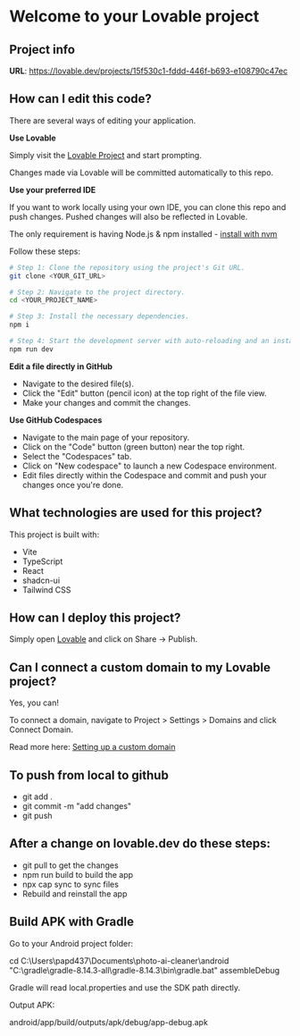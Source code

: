 # Welcome to your Lovable project

## Project info

**URL**: https://lovable.dev/projects/15f530c1-fddd-446f-b693-e108790c47ec

## How can I edit this code?

There are several ways of editing your application.

**Use Lovable**

Simply visit the [Lovable Project](https://lovable.dev/projects/15f530c1-fddd-446f-b693-e108790c47ec) and start prompting.

Changes made via Lovable will be committed automatically to this repo.

**Use your preferred IDE**

If you want to work locally using your own IDE, you can clone this repo and push changes. Pushed changes will also be reflected in Lovable.

The only requirement is having Node.js & npm installed - [install with nvm](https://github.com/nvm-sh/nvm#installing-and-updating)

Follow these steps:

```sh
# Step 1: Clone the repository using the project's Git URL.
git clone <YOUR_GIT_URL>

# Step 2: Navigate to the project directory.
cd <YOUR_PROJECT_NAME>

# Step 3: Install the necessary dependencies.
npm i

# Step 4: Start the development server with auto-reloading and an instant preview.
npm run dev
```

**Edit a file directly in GitHub**

- Navigate to the desired file(s).
- Click the "Edit" button (pencil icon) at the top right of the file view.
- Make your changes and commit the changes.

**Use GitHub Codespaces**

- Navigate to the main page of your repository.
- Click on the "Code" button (green button) near the top right.
- Select the "Codespaces" tab.
- Click on "New codespace" to launch a new Codespace environment.
- Edit files directly within the Codespace and commit and push your changes once you're done.

## What technologies are used for this project?

This project is built with:

- Vite
- TypeScript
- React
- shadcn-ui
- Tailwind CSS

## How can I deploy this project?

Simply open [Lovable](https://lovable.dev/projects/15f530c1-fddd-446f-b693-e108790c47ec) and click on Share -> Publish.

## Can I connect a custom domain to my Lovable project?

Yes, you can!

To connect a domain, navigate to Project > Settings > Domains and click Connect Domain.

Read more here: [Setting up a custom domain](https://docs.lovable.dev/features/custom-domain#custom-domain)



## To push from local to github

* git add .
* git commit -m "add changes"
* git push

## After a change on lovable.dev do these steps:
* git pull to get the changes
* npm run build to build the app
* npx cap sync to sync files
* Rebuild and reinstall the app

## Build APK with Gradle

Go to your Android project folder:

cd C:\Users\papd437\Documents\photo-ai-cleaner\android
"C:\gradle\gradle-8.14.3-all\gradle-8.14.3\bin\gradle.bat" assembleDebug

Gradle will read local.properties and use the SDK path directly.

Output APK:

android/app/build/outputs/apk/debug/app-debug.apk